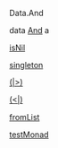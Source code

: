 Data.And

data [And](Data-And.html#t:And) a

[isNil](Data-And.html#v:isNil)

[singleton](Data-And.html#v:singleton)

[(|\>)](Data-And.html#v:-124--62-)

[(\<|)](Data-And.html#v:-60--124-)

[fromList](Data-And.html#v:fromList)

[testMonad](Data-And.html#v:testMonad)
